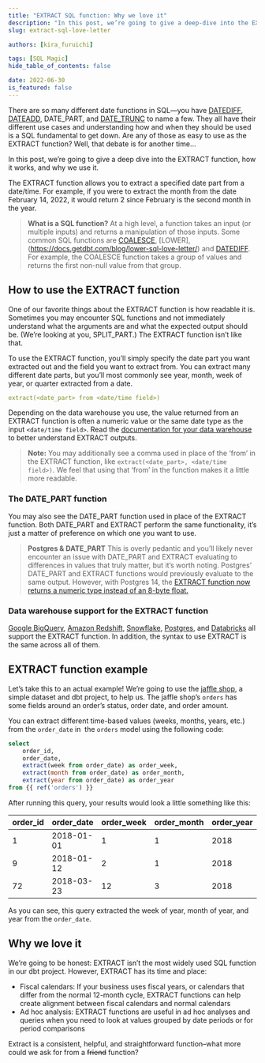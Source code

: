 ```yaml
---
title: "EXTRACT SQL function: Why we love it"
description: "In this post, we’re going to give a deep-dive into the EXTRACT function, how it works, and why we use it. The EXTRACT function allows you to extract a specified date part from a date/time. "
slug: extract-sql-love-letter

authors: [kira_furuichi]

tags: [SQL Magic]
hide_table_of_contents: false

date: 2022-06-30
is_featured: false
---
```

There are so many different date functions in SQL—you have [DATEDIFF](https://docs.getdbt.com/blog/datediff-sql-love-letter/), [DATEADD](https://docs.getdbt.com/blog/sql-dateadd), DATE_PART, and [DATE_TRUNC](https://docs.getdbt.com/date-trunc-sql) to name a few. They all have their different use cases and understanding how and when they should be used is a SQL fundamental to get down. Are any of those as easy to use as the EXTRACT function? Well, that debate is for another time…

In this post, we’re going to give a deep dive into the EXTRACT function, how it works, and why we use it.

<!--truncate-->

The EXTRACT function allows you to extract a specified date part from a date/time. For example, if you were to extract the month from the date February 14, 2022, it would return 2 since February is the second month in the year.

> **What is a SQL function?**
> At a high level, a function takes an input (or multiple inputs) and returns a manipulation of those inputs. Some common SQL functions are [COALESCE](https://docs.getdbt.com/blog/coalesce-sql-love-letter/), [LOWER],(https://docs.getdbt.com/blog/lower-sql-love-letter/) and [DATEDIFF](https://docs.getdbt.com/blog/datediff-sql-love-letter/). For example, the COALESCE function takes a group of values and returns the first non-null value from that group.

## How to use the EXTRACT function

One of our favorite things about the EXTRACT function is how readable it is. Sometimes you may encounter SQL functions and not immediately understand what the arguments are and what the expected output should be. (We’re looking at you, SPLIT_PART.) The EXTRACT function isn’t like that.

To use the EXTRACT function, you’ll simply specify the date part you want extracted out and the field you want to extract from. You can extract many different date parts, but you’ll most commonly see year, month, week of year, or quarter extracted from a date.

```yaml
extract(<date_part> from <date/time field>)
```

Depending on the data warehouse you use, the value returned from an EXTRACT function is often a numeric value or the same date type as the input `<date/time field>`. Read the [documentation for your data warehouse](#data-warehouse-support-for-extract-function) to better understand EXTRACT outputs.

> **Note:**
> You may additionally see a comma used in place of the ‘from’ in the EXTRACT function, like `extract(<date_part>, <date/time field>)`. We feel that using that ‘from’ in the function makes it a little more readable.

### The DATE_PART function

You may also see the DATE_PART function used in place of the EXTRACT function. Both DATE_PART and EXTRACT perform the same functionality, it’s just a matter of preference on which one you want to use.

> **Postgres & DATE_PART**
> This is overly pedantic and you’ll likely never encounter an issue with DATE_PART and EXTRACT evaluating to differences in values that truly matter, but it’s worth noting. Postgres’ DATE_PART and EXTRACT functions would previously evaluate to the same output. However, with Postgres 14, the [EXTRACT function now returns a numeric type instead of an 8-byte float.](https://stackoverflow.com/questions/38442340/difference-between-extractyear-from-timestamp-function-and-date-partyear-t)

### Data warehouse support for the EXTRACT function

[Google BigQuery](https://cloud.google.com/bigquery/docs/reference/standard-sql/datetime_functions#extract), [Amazon Redshift](https://docs.aws.amazon.com/redshift/latest/dg/r_EXTRACT_function.html), [Snowflake](https://docs.snowflake.com/en/sql-reference/functions/extract.html), [Postgres](https://www.postgresqltutorial.com/postgresql-date-functions/postgresql-extract/), and [Databricks](https://docs.databricks.com/sql/language-manual/functions/extract.html) all support the EXTRACT function. In addition, the syntax to use EXTRACT is the same across all of them.

## EXTRACT function example

Let’s take this to an actual example! We’re going to use the [jaffle shop](https://github.com/dbt-labs/jaffle_shop/blob/main/models/orders.sql), a simple dataset and dbt project, to help us. The jaffle shop’s `orders` <Term id="table" /> has some fields around an order’s status, order date, and order amount.

You can extract different time-based values (weeks, months, years, etc.) from the `order_date` in  the `orders` model using the following code:

```sql
select 
	order_id,
	order_date,
	extract(week from order_date) as order_week,
	extract(month from order_date) as order_month,
	extract(year from order_date) as order_year
from {{ ref('orders') }}
```

After running this query, your results would look a little something like this:

| **order_id** | **order_date** | **order_week** | **order_month** | **order_year** |
| ------------ | -------------- | -------------- | --------------- | -------------- |
| 1            | 2018-01-01     | 1              | 1               | 2018           |
| 9            | 2018-01-12     | 2              | 1               | 2018           |
| 72           | 2018-03-23     | 12             | 3               | 2018           |

As you can see, this query extracted the week of year, month of year, and year from the `order_date`.

## Why we love it

We’re going to be honest: EXTRACT isn’t the most widely used SQL function in our dbt project. However, EXTRACT has its time and place: 

* Fiscal calendars: If your business uses fiscal years, or calendars that differ from the normal 12-month cycle, EXTRACT functions can help create alignment between fiscal calendars and normal calendars
* Ad hoc analysis: EXTRACT functions are useful in ad hoc analyses and queries when you need to look at values grouped by date periods or for period comparisons

Extract is a consistent, helpful, and straightforward function–what more could we ask for from a ~~friend~~ function?

